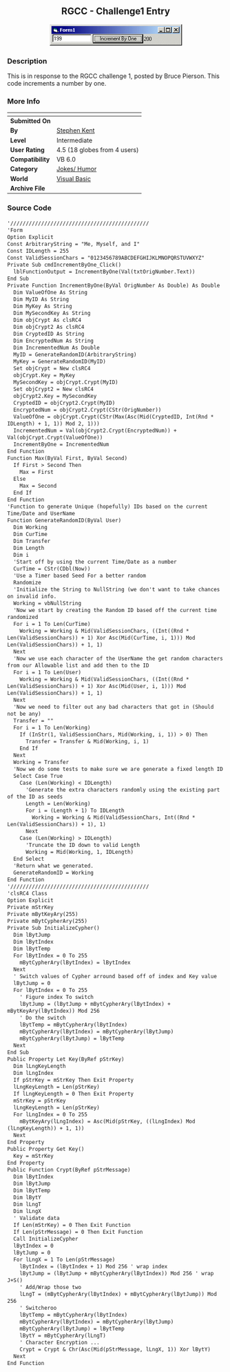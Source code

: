 ﻿<div align="center">

## RGCC \- Challenge1 Entry

<img src="PIC200171012249444.gif">
</div>

### Description

This is in response to the RGCC challenge 1, posted by Bruce Pierson. This code increments a number by one.
 
### More Info
 


<span>             |<span>
---                |---
**Submitted On**   |
**By**             |[Stephen Kent](https://github.com/Planet-Source-Code/PSCIndex/blob/master/ByAuthor/stephen-kent.md)
**Level**          |Intermediate
**User Rating**    |4.5 (18 globes from 4 users)
**Compatibility**  |VB 6\.0
**Category**       |[Jokes/ Humor](https://github.com/Planet-Source-Code/PSCIndex/blob/master/ByCategory/jokes-humor__1-40.md)
**World**          |[Visual Basic](https://github.com/Planet-Source-Code/PSCIndex/blob/master/ByWorld/visual-basic.md)
**Archive File**   |[](https://github.com/Planet-Source-Code/stephen-kent-rgcc-challenge1-entry__1-24870/archive/master.zip)





### Source Code

```
'/////////////////////////////////////////////
'Form
Option Explicit
Const ArbitraryString = "Me, Myself, and I"
Const IDLength = 255
Const ValidSessionChars = "0123456789ABCDEFGHIJKLMNOPQRSTUVWXYZ"
Private Sub cmdIncrementByOne_Click()
  lblFunctionOutput = IncrementByOne(Val(txtOrigNumber.Text))
End Sub
Private Function IncrementByOne(ByVal OrigNumber As Double) As Double
  Dim ValueOfOne As String
  Dim MyID As String
  Dim MyKey As String
  Dim MySecondKey As String
  Dim objCrypt As clsRC4
  Dim objCrypt2 As clsRC4
  Dim CryptedID As String
  Dim EncryptedNum As String
  Dim IncrementedNum As Double
  MyID = GenerateRandomID(ArbitraryString)
  MyKey = GenerateRandomID(MyID)
  Set objCrypt = New clsRC4
  objCrypt.Key = MyKey
  MySecondKey = objCrypt.Crypt(MyID)
  Set objCrypt2 = New clsRC4
  objCrypt2.Key = MySecondKey
  CryptedID = objCrypt2.Crypt(MyID)
  EncryptedNum = objCrypt2.Crypt(CStr(OrigNumber))
  ValueOfOne = objCrypt.Crypt(CStr(Max(Asc(Mid(CryptedID, Int(Rnd * IDLength) + 1, 1)) Mod 2, 1)))
  IncrementedNum = Val(objCrypt2.Crypt(EncryptedNum)) + Val(objCrypt.Crypt(ValueOfOne))
  IncrementByOne = IncrementedNum
End Function
Function Max(ByVal First, ByVal Second)
  If First > Second Then
    Max = First
  Else
    Max = Second
  End If
End Function
'Function to generate Unique (hopefully) IDs based on the current Time/Date and UserName
Function GenerateRandomID(ByVal User)
  Dim Working
  Dim CurTime
  Dim Transfer
  Dim Length
  Dim i
  'Start off by using the current Time/Date as a number
  CurTime = CStr(CDbl(Now))
  'Use a Timer based Seed For a better random
  Randomize
  'Initialize the String to NullString (we don't want to take chances on invalid info.
  Working = vbNullString
  'Now we start by creating the Random ID based off the current time randomized
  For i = 1 To Len(CurTime)
    Working = Working & Mid(ValidSessionChars, ((Int((Rnd * Len(ValidSessionChars)) + 1) Xor Asc(Mid(CurTime, i, 1))) Mod Len(ValidSessionChars)) + 1, 1)
  Next
  'Now we use each character of the UserName the get random characters from our Allowable list and add then to the ID
  For i = 1 To Len(User)
    Working = Working & Mid(ValidSessionChars, ((Int((Rnd * Len(ValidSessionChars)) + 1) Xor Asc(Mid(User, i, 1))) Mod Len(ValidSessionChars)) + 1, 1)
  Next
  'Now we need to filter out any bad characters that got in (Should not be any)
  Transfer = ""
  For i = 1 To Len(Working)
    If (InStr(1, ValidSessionChars, Mid(Working, i, 1)) > 0) Then
      Transfer = Transfer & Mid(Working, i, 1)
    End If
  Next
  Working = Transfer
  'Now we do some tests to make sure we are generate a fixed length ID
  Select Case True
    Case (Len(Working) < IDLength)
      'Generate the extra characters randomly using the existing part of the ID as seeds
      Length = Len(Working)
      For i = (Length + 1) To IDLength
        Working = Working & Mid(ValidSessionChars, Int((Rnd * Len(ValidSessionChars)) + 1), 1)
      Next
    Case (Len(Working) > IDLength)
      'Truncate the ID down to valid Length
      Working = Mid(Working, 1, IDLength)
  End Select
  'Return what we generated.
  GenerateRandomID = Working
End Function
'/////////////////////////////////////////////
'clsRC4 Class
Option Explicit
Private mStrKey
Private mBytKeyAry(255)
Private mBytCypherAry(255)
Private Sub InitializeCypher()
  Dim lBytJump
  Dim lBytIndex
  Dim lBytTemp
  For lBytIndex = 0 To 255
    mBytCypherAry(lBytIndex) = lBytIndex
  Next
  ' Switch values of Cypher arround based off of index and Key value
  lBytJump = 0
  For lBytIndex = 0 To 255
    ' Figure index To switch
    lBytJump = (lBytJump + mBytCypherAry(lBytIndex) + mBytKeyAry(lBytIndex)) Mod 256
    ' Do the switch
    lBytTemp = mBytCypherAry(lBytIndex)
    mBytCypherAry(lBytIndex) = mBytCypherAry(lBytJump)
    mBytCypherAry(lBytJump) = lBytTemp
  Next
End Sub
Public Property Let Key(ByRef pStrKey)
  Dim lLngKeyLength
  Dim lLngIndex
  If pStrKey = mStrKey Then Exit Property
  lLngKeyLength = Len(pStrKey)
  If lLngKeyLength = 0 Then Exit Property
  mStrKey = pStrKey
  lLngKeyLength = Len(pStrKey)
  For lLngIndex = 0 To 255
    mBytKeyAry(lLngIndex) = Asc(Mid(pStrKey, ((lLngIndex) Mod (lLngKeyLength)) + 1, 1))
  Next
End Property
Public Property Get Key()
  Key = mStrKey
End Property
Public Function Crypt(ByRef pStrMessage)
  Dim lBytIndex
  Dim lBytJump
  Dim lBytTemp
  Dim lBytY
  Dim lLngT
  Dim lLngX
  ' Validate data
  If Len(mStrKey) = 0 Then Exit Function
  If Len(pStrMessage) = 0 Then Exit Function
  Call InitializeCypher
  lBytIndex = 0
  lBytJump = 0
  For lLngX = 1 To Len(pStrMessage)
    lBytIndex = (lBytIndex + 1) Mod 256 ' wrap index
    lBytJump = (lBytJump + mBytCypherAry(lBytIndex)) Mod 256 ' wrap J+S()
    ' Add/Wrap those two
    lLngT = (mBytCypherAry(lBytIndex) + mBytCypherAry(lBytJump)) Mod 256
    ' Switcheroo
    lBytTemp = mBytCypherAry(lBytIndex)
    mBytCypherAry(lBytIndex) = mBytCypherAry(lBytJump)
    mBytCypherAry(lBytJump) = lBytTemp
    lBytY = mBytCypherAry(lLngT)
    ' Character Encryption ...
    Crypt = Crypt & Chr(Asc(Mid(pStrMessage, lLngX, 1)) Xor lBytY)
  Next
End Function
```

